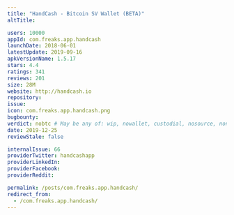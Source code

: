 ```yaml
---
title: "HandCash - Bitcoin SV Wallet (BETA)"
altTitle: 

users: 10000
appId: com.freaks.app.handcash
launchDate: 2018-06-01
latestUpdate: 2019-09-16
apkVersionName: 1.5.17
stars: 4.4
ratings: 341
reviews: 201
size: 28M
website: http://handcash.io
repository: 
issue: 
icon: com.freaks.app.handcash.png
bugbounty:
verdict: nobtc # May be any of: wip, nowallet, custodial, nosource, nonverifiable, verifiable, bounty
date: 2019-12-25
reviewStale: false

internalIssue: 66
providerTwitter: handcashapp
providerLinkedIn: 
providerFacebook: 
providerReddit: 

permalink: /posts/com.freaks.app.handcash/
redirect_from:
  - /com.freaks.app.handcash/
---
```

